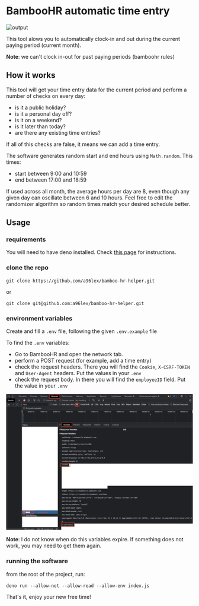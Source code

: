 # BambooHR automatic time entry

![output](img/output.png)

This tool alows you to automatically clock-in and out during the current paying period (current month).

**Note**: we can't clock in-out for past paying periods (bamboohr rules)

## How it works

This tool will get your time entry data for the current period and perform a number of checks on every day:

- is it a public holiday?
- is it a personal day off?
- is it on a weekend?
- is it later than today?
- are there any existing time entries?

If all of this checks are false, it means we can add a time entry.

The software generates random start and end hours using `Math.random`. This times:

- start between 9:00 and 10:59
- end between 17:00 and 18:59

If used across all month, the average hours per day are 8, even though any given day can oscillate between 6 and 10 hours. Feel free to edit the randomizer algorithm so random times match your desired schedule better.

## Usage

### requirements

You will need to have deno installed. Check [this page](https://deno.land/manual@v1.29.1/getting_started/installation) for instructions.

### clone the repo

```
git clone https://github.com/a96lex/bamboo-hr-helper.git
```

or

```
git clone git@github.com:a96lex/bamboo-hr-helper.git
```

### environment variables

Create and fill a `.env` file, following the given `.env.example` file

To find the `.env` variables:

- Go to BambooHR and open the network tab.
- perform a POST request (for example, add a time entry)
- check the request headers. There you will find the `Cookie`, `X-CSRF-TOKEN` and `User-Agent` headers. Put the values in your `.env`
- check the request body. In there you will find the `employeeID` field. Put the value in your `.env`

![browser](img/browser.png)

**Note**: I do not know when do this variables expire. If something does not work, you may need to get them again.

### running the software

from the root of the project, run:

```
deno run --allow-net --allow-read --allow-env index.js
```

That's it, enjoy your new free time!
